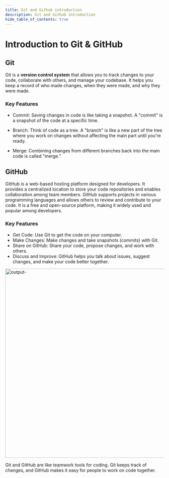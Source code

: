 ```yaml
---
title: Git and Github introduction
description: Git and Github introduction
hide_table_of_contents: true
---
```


# Introduction to Git & GitHub

## Git

Git is a **version control system** that allows you to track changes to your code, collaborate with others, and manage your codebase. It helps you keep a record of who made changes, when they were made, and why they were made.

### Key Features

- Commit: Saving changes in code is like taking a snapshot. A "commit" is a snapshot of the code at a specific time.

- Branch: Think of code as a tree. A "branch" is like a new part of the tree where you work on changes without affecting the main part until you're ready.

- Merge: Combining changes from different branches back into the main code is called "merge."

## GitHub

GitHub is a web-based hosting platform designed for developers. It provides a centralized location to store your code repositories and enables collaboration among team members. GitHub supports projects in various programming languages and allows others to review and contribute to your code. It is a free and open-source platform, making it widely used and popular among developers.

### Key Features

- Get Code: Use Git to get the code on your computer.
- Make Changes: Make changes and take snapshots (commits) with Git.
- Share on GitHub: Share your code, propose changes, and work with others.
- Discuss and Improve: GitHub helps you talk about issues, suggest changes, and make your code better together.

<img src="/icp/23/output-1.png" alt="output-" width="600px"/>

Git and GitHub are like teamwork tools for coding. Git keeps track of changes, and GitHub makes it easy for people to work on code together.
